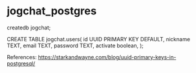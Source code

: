 # jogchat_postgres

createdb jogchat;

CREATE TABLE jogchat.users(
   id UUID PRIMARY KEY DEFAULT,
   nickname TEXT,
   email TEXT,
   password TEXT,
   activate boolean,
);


References:
https://starkandwayne.com/blog/uuid-primary-keys-in-postgresql/

